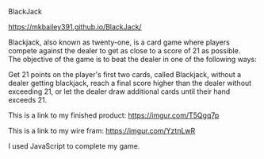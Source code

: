 BlackJack

https://mkbailey391.github.io/BlackJack/




Blackjack, also known as twenty-one, is a card game where players compete against the dealer to get as close to a score of 21 as possible.  
The objective of the game is to beat the dealer in one of the following ways:

Get 21 points on the player's first two cards, called Blackjack, without a dealer getting blackjack, reach a final score higher 
than the dealer without exceeding 21, or let the dealer draw additional cards until their hand exceeds 21.




This is a link to my finished product:  https://imgur.com/T5Qgq7p  

This is a link to my wire fram:  https://imgur.com/YztnLwR






I used JavaScript to complete my game. 
